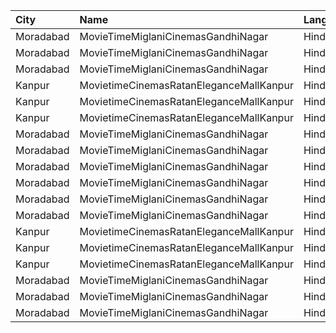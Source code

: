 | City      | Name                                    | Language |  Time | Type     | Price | Capacity | Booked |
| :-------- | :-------------------------------------- | :------- | ----: | :------- | ----: | -------: | -----: |
| Moradabad | MovieTimeMiglaniCinemasGandhiNagar      | Hindi    | 10:00 | Platinum |  299₹ |        5 |      2 |
| Moradabad | MovieTimeMiglaniCinemasGandhiNagar      | Hindi    | 10:00 | Gold     |  159₹ |       97 |     10 |
| Moradabad | MovieTimeMiglaniCinemasGandhiNagar      | Hindi    | 10:00 | Silver   |  159₹ |       51 |      0 |
| Kanpur    | MovietimeCinemasRatanEleganceMallKanpur | Hindi    | 12:00 | Platinum |   99₹ |       70 |     38 |
| Kanpur    | MovietimeCinemasRatanEleganceMallKanpur | Hindi    | 12:00 | Gold     |   99₹ |       60 |     30 |
| Kanpur    | MovietimeCinemasRatanEleganceMallKanpur | Hindi    | 12:00 | Silver   |   99₹ |       36 |     18 |
| Moradabad | MovieTimeMiglaniCinemasGandhiNagar      | Hindi    | 12:45 | Platinum |  299₹ |        5 |      2 |
| Moradabad | MovieTimeMiglaniCinemasGandhiNagar      | Hindi    | 12:45 | Gold     |  159₹ |       97 |      9 |
| Moradabad | MovieTimeMiglaniCinemasGandhiNagar      | Hindi    | 12:45 | Silver   |  159₹ |       51 |      0 |
| Moradabad | MovieTimeMiglaniCinemasGandhiNagar      | Hindi    | 16:35 | Platinum |  299₹ |       20 |      0 |
| Moradabad | MovieTimeMiglaniCinemasGandhiNagar      | Hindi    | 16:35 | Gold     |  159₹ |      174 |      1 |
| Moradabad | MovieTimeMiglaniCinemasGandhiNagar      | Hindi    | 16:35 | Silver   |  159₹ |       92 |      0 |
| Kanpur    | MovietimeCinemasRatanEleganceMallKanpur | Hindi    | 18:20 | Platinum |   99₹ |       70 |     34 |
| Kanpur    | MovietimeCinemasRatanEleganceMallKanpur | Hindi    | 18:20 | Gold     |   99₹ |       60 |     30 |
| Kanpur    | MovietimeCinemasRatanEleganceMallKanpur | Hindi    | 18:20 | Silver   |   99₹ |       36 |     18 |
| Moradabad | MovieTimeMiglaniCinemasGandhiNagar      | Hindi    | 19:15 | Platinum |  299₹ |       20 |      0 |
| Moradabad | MovieTimeMiglaniCinemasGandhiNagar      | Hindi    | 19:15 | Gold     |  159₹ |      174 |      0 |
| Moradabad | MovieTimeMiglaniCinemasGandhiNagar      | Hindi    | 19:15 | Silver   |  159₹ |       92 |      0 |
